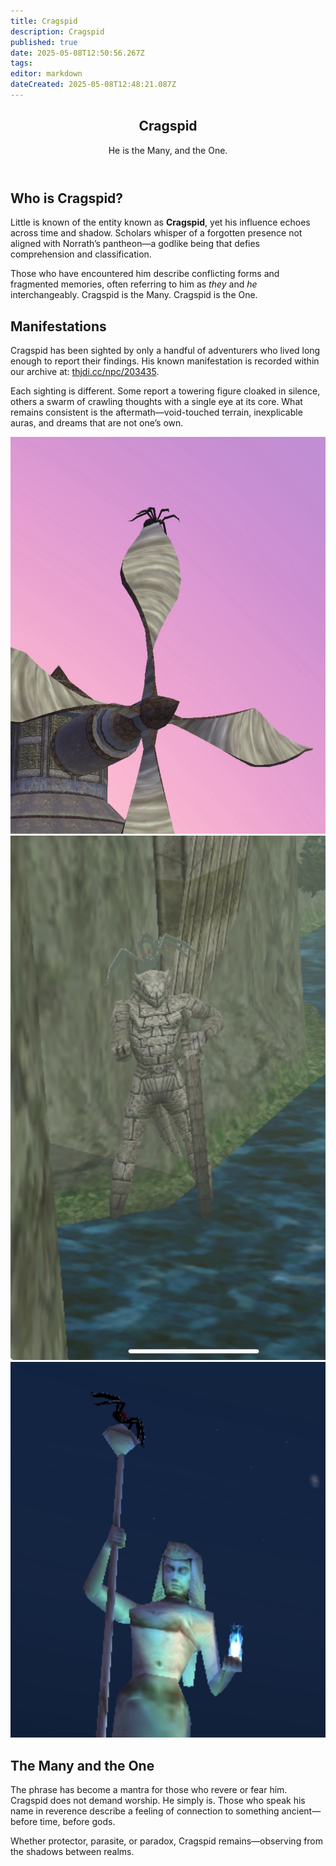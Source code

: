 ```yaml
---
title: Cragspid
description: Cragspid
published: true
date: 2025-05-08T12:50:56.267Z
tags: 
editor: markdown
dateCreated: 2025-05-08T12:48:21.087Z
---
```


<article class="wiki-article">
  <header class="entity-header">
    <h1>Cragspid</h1>
    <p class="subtitle">He is the Many, and the One.</p>
  </header>
  <section class="entity-body">
    <h2>Who is Cragspid?</h2>
    <p>
      Little is known of the entity known as <strong>Cragspid</strong>, yet his influence echoes across time and shadow. Scholars whisper of a forgotten presence not aligned with Norrath’s pantheon—a godlike being that defies comprehension and classification.
    </p>
    <p>
      Those who have encountered him describe conflicting forms and fragmented memories, often referring to him as <em>they</em> and <em>he</em> interchangeably. Cragspid is the Many. Cragspid is the One.
    </p>
    <h2>Manifestations</h2>
    <p>
      Cragspid has been sighted by only a handful of adventurers who lived long enough to report their findings. His known manifestation is recorded within our archive at: 
      <a href="https://www.thjdi.cc/npc/203435" target="_blank">thjdi.cc/npc/203435</a>.
    </p>
    <p>
      Each sighting is different. Some report a towering figure cloaked in silence, others a swarm of crawling thoughts with a single eye at its core. What remains consistent is the aftermath—void-touched terrain, inexplicable auras, and dreams that are not one’s own.
    </p>
    <div class="entity-gallery">
      <img src="/expansion-guide/who.webp" alt="Sighting of Cragspid" class="sighting-img">
      <img src="/expansion-guide/is.webp" alt="Another Sighting" class="sighting-img">
			<img src="/expansion-guide/cragspid.webp" alt="Yet Another Sighting" class="sighting-img">
    </div>
    <h2>The Many and the One</h2>
    <p>
      The phrase has become a mantra for those who revere or fear him. Cragspid does not demand worship. He simply is. Those who speak his name in reverence describe a feeling of connection to something ancient—before time, before gods.
    </p>
    <p>
      Whether protector, parasite, or paradox, Cragspid remains—observing from the shadows between realms.
    </p>
  </section>
</article>

